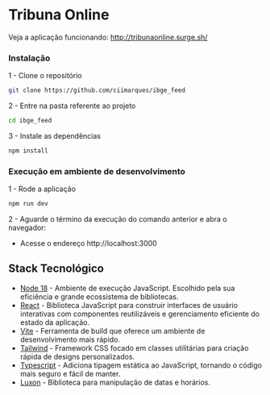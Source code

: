 # Tribuna Online
Veja a aplicação funcionando: http://tribunaonline.surge.sh/
### Instalação
1 - Clone o repositório
```sh
git clone https://github.com/ciimarques/ibge_feed
```

2 - Entre na pasta referente ao projeto
```sh
cd ibge_feed
```

3 - Instale as dependências
```sh
npm install
```

### Execução em ambiente de desenvolvimento
1 - Rode a aplicação
```sh
npm run dev
```

2 - Aguarde o término da execução do comando anterior e abra o navegador:
- Acesse o endereço http://localhost:3000

## Stack Tecnológico
- [Node 18](https://nodejs.org/en) - Ambiente de execução JavaScript. Escolhido pela sua eficiência e grande ecossistema de bibliotecas.
- [React](https://react.dev/) - Biblioteca JavaScript para construir interfaces de usuário interativas com componentes reutilizáveis e gerenciamento eficiente do estado da aplicação.
- [Vite](https://vitejs.dev/) - Ferramenta de build que oferece um ambiente de desenvolvimento mais rápido.
- [Tailwind](https://tailwindcss.com/) - Framework CSS focado em classes utilitárias para criação rápida de designs personalizados.
- [Typescript](https://www.typescriptlang.org/) - Adiciona tipagem estática ao JavaScript, tornando o código mais seguro e fácil de manter.
- [Luxon](https://moment.github.io/luxon/#/?id=luxon) - Biblioteca para manipulação de datas e horários.